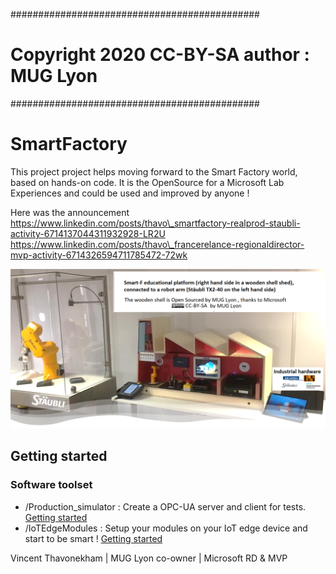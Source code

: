 #############################################

# Copyright 2020 CC-BY-SA author : MUG Lyon

#############################################

# SmartFactory

This project project helps moving forward to the Smart Factory world, based on hands-on code.
It is the OpenSource for a Microsoft Lab Experiences and could be used and improved by anyone !

Here was the announcement
https://www.linkedin.com/posts/thavo\_smartfactory-realprod-staubli-activity-6714137044311932928-LR2U
https://www.linkedin.com/posts/thavo\_francerelance-regionaldirector-mvp-activity-6714326594711785472-72wk

![Smart-F-Educational-platform.png](https://github.com/muglyon/SmartFactory/blob/master/Resources/Smart-F-Educational-platform.png?raw=true)

## Getting started
### Software toolset

 - /Production_simulator : Create a OPC-UA server and client for tests. [Getting started](https://github.com/muglyon/SmartFactory/blob/master/Production_simulator "Getting started")
 - /IoTEdgeModules : Setup your modules on your IoT edge device and start to be smart !  [Getting started](https://github.com/muglyon/SmartFactory/blob/master/IotEdgeModules "Getting started")

Vincent Thavonekham \| MUG Lyon co\-owner \| Microsoft RD & MVP